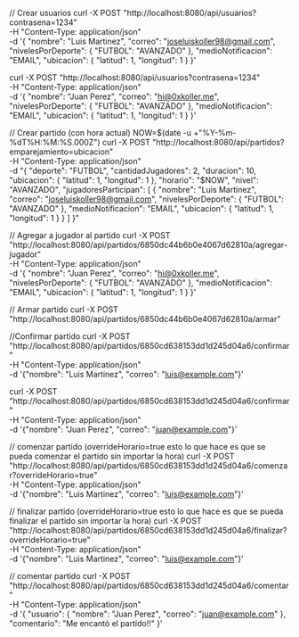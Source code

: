 // Crear usuarios
curl -X POST "http://localhost:8080/api/usuarios?contrasena=1234" \
 -H "Content-Type: application/json" \
 -d '{
"nombre": "Luis Martinez",
"correo": "joseluiskoller98@gmail.com",
"nivelesPorDeporte": { "FUTBOL": "AVANZADO" },
"medioNotificacion": "EMAIL",
"ubicacion": { "latitud": 1, "longitud": 1 }
}'

curl -X POST "http://localhost:8080/api/usuarios?contrasena=1234" \
 -H "Content-Type: application/json" \
 -d '{
"nombre": "Juan Perez",
"correo": "hi@0xkoller.me",
"nivelesPorDeporte": { "FUTBOL": "AVANZADO" },
"medioNotificacion": "EMAIL",
"ubicacion": { "latitud": 1, "longitud": 1 }
}'

// Crear partido (con hora actual)
NOW=$(date -u +"%Y-%m-%dT%H:%M:%S.000Z")
curl -X POST "http://localhost:8080/api/partidos?emparejamiento=ubicacion" \
  -H "Content-Type: application/json" \
  -d "{
    \"deporte\": \"FUTBOL\",
    \"cantidadJugadores\": 2,
    \"duracion\": 10,
    \"ubicacion\": { \"latitud\": 1, \"longitud\": 1 },
    \"horario\": \"$NOW\",
\"nivel\": \"AVANZADO\",
\"jugadoresParticipan\": [
{
\"nombre\": \"Luis Martinez\",
\"correo\": \"joseluiskoller98@gmail.com\",
\"nivelesPorDeporte\": { \"FUTBOL\": \"AVANZADO\" },
\"medioNotificacion\": \"EMAIL\",
\"ubicacion\": { \"latitud\": 1, \"longitud\": 1 }
}
]
}"

// Agregar a jugador al partido
curl -X POST "http://localhost:8080/api/partidos/6850dc44b6b0e4067d62810a/agregar-jugador" \
 -H "Content-Type: application/json" \
 -d '{
"nombre": "Juan Perez",
"correo": "hi@0xkoller.me",
"nivelesPorDeporte": { "FUTBOL": "AVANZADO" },
"medioNotificacion": "EMAIL",
"ubicacion": { "latitud": 1, "longitud": 1 }
}'

// Armar partido
curl -X POST "http://localhost:8080/api/partidos/6850dc44b6b0e4067d62810a/armar"

//Confirmar partido
curl -X POST "http://localhost:8080/api/partidos/6850cd638153dd1d245d04a6/confirmar" \
 -H "Content-Type: application/json" \
 -d '{"nombre": "Luis Martinez", "correo": "luis@example.com"}'

curl -X POST "http://localhost:8080/api/partidos/6850cd638153dd1d245d04a6/confirmar" \
 -H "Content-Type: application/json" \
 -d '{"nombre": "Juan Perez", "correo": "juan@example.com"}'

// comenzar partido (overrideHorario=true esto lo que hace es que se pueda comenzar el partido sin importar la hora)
curl -X POST "http://localhost:8080/api/partidos/6850cd638153dd1d245d04a6/comenzar?overrideHorario=true" \
 -H "Content-Type: application/json" \
 -d '{"nombre": "Luis Martinez", "correo": "luis@example.com"}'

// finalizar partido (overrideHorario=true esto lo que hace es que se pueda finalizar el partido sin importar la hora)
curl -X POST "http://localhost:8080/api/partidos/6850cd638153dd1d245d04a6/finalizar?overrideHorario=true" \
 -H "Content-Type: application/json" \
 -d '{"nombre": "Luis Martinez", "correo": "luis@example.com"}'

// comentar partido
curl -X POST "http://localhost:8080/api/partidos/6850cd638153dd1d245d04a6/comentar" \
 -H "Content-Type: application/json" \
 -d '{
"usuario": { "nombre": "Juan Perez", "correo": "juan@example.com" },
"comentario": "Me encantó el partido!!"
}'

